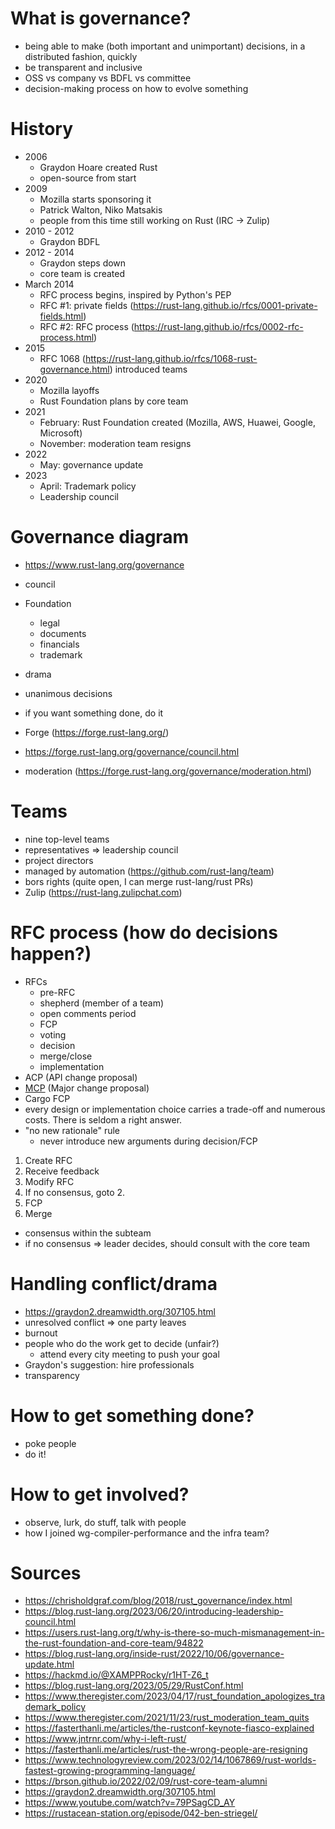 # What is governance?
- being able to make (both important and unimportant) decisions, in a distributed fashion, quickly
- be transparent and inclusive
- OSS vs company vs BDFL vs committee
- decision-making process on how to evolve something

# History
- 2006
  - Graydon Hoare created Rust
  - open-source from start
- 2009
  - Mozilla starts sponsoring it
  - Patrick Walton, Niko Matsakis
  - people from this time still working on Rust (IRC -> Zulip)
- 2010 - 2012
  - Graydon BDFL
- 2012 - 2014
  - Graydon steps down
  - core team is created
- March 2014
  - RFC process begins, inspired by Python's PEP
  - RFC #1: private fields (https://rust-lang.github.io/rfcs/0001-private-fields.html)
  - RFC #2: RFC process (https://rust-lang.github.io/rfcs/0002-rfc-process.html)
- 2015
  - RFC 1068 (https://rust-lang.github.io/rfcs/1068-rust-governance.html) introduced teams
- 2020
  - Mozilla layoffs
  - Rust Foundation plans by core team
- 2021
  - February: Rust Foundation created (Mozilla, AWS, Huawei, Google, Microsoft)
  - November: moderation team resigns
- 2022
  - May: governance update
- 2023
  - April: Trademark policy
  - Leadership council

# Governance diagram
- https://www.rust-lang.org/governance
- council
- Foundation
  - legal
  - documents
  - financials
  - trademark
- drama
- unanimous decisions
- if you want something done, do it

- Forge (https://forge.rust-lang.org/)

- https://forge.rust-lang.org/governance/council.html
- moderation (https://forge.rust-lang.org/governance/moderation.html)

# Teams
- nine top-level teams
- representatives => leadership council
- project directors
- managed by automation (https://github.com/rust-lang/team)
- bors rights (quite open, I can merge rust-lang/rust PRs)
- Zulip (https://rust-lang.zulipchat.com)

# RFC process (how do decisions happen?)
- RFCs
  - pre-RFC
  - shepherd (member of a team)
  - open comments period
  - FCP
  - voting
  - decision
  - merge/close
  - implementation
- ACP (API change proposal)
- [MCP](https://forge.rust-lang.org/compiler/mcp.html) (Major change proposal)
- Cargo FCP
- every design or implementation choice carries a trade-off and numerous costs. There is seldom a right answer.
- "no new rationale" rule
  - never introduce new arguments during decision/FCP

1. Create RFC
2. Receive feedback
3. Modify RFC
4. If no consensus, goto 2.
5. FCP
6. Merge

- consensus within the subteam
- if no consensus => leader decides, should consult with the core team

# Handling conflict/drama
- https://graydon2.dreamwidth.org/307105.html
- unresolved conflict => one party leaves
- burnout
- people who do the work get to decide (unfair?)
  - attend every city meeting to push your goal
- Graydon's suggestion: hire professionals
- transparency

# How to get something done?
- poke people
- do it!

# How to get involved?
- observe, lurk, do stuff, talk with people
- how I joined wg-compiler-performance and the infra team?

# Sources
- https://chrisholdgraf.com/blog/2018/rust_governance/index.html
- https://blog.rust-lang.org/2023/06/20/introducing-leadership-council.html
- https://users.rust-lang.org/t/why-is-there-so-much-mismanagement-in-the-rust-foundation-and-core-team/94822
- https://blog.rust-lang.org/inside-rust/2022/10/06/governance-update.html
- https://hackmd.io/@XAMPPRocky/r1HT-Z6_t
- https://blog.rust-lang.org/2023/05/29/RustConf.html
- https://www.theregister.com/2023/04/17/rust_foundation_apologizes_trademark_policy
- https://www.theregister.com/2021/11/23/rust_moderation_team_quits
- https://fasterthanli.me/articles/the-rustconf-keynote-fiasco-explained
- https://www.jntrnr.com/why-i-left-rust/
- https://fasterthanli.me/articles/rust-the-wrong-people-are-resigning
- https://www.technologyreview.com/2023/02/14/1067869/rust-worlds-fastest-growing-programming-language/
- https://brson.github.io/2022/02/09/rust-core-team-alumni
- https://graydon2.dreamwidth.org/307105.html
- https://www.youtube.com/watch?v=79PSagCD_AY
- https://rustacean-station.org/episode/042-ben-striegel/
